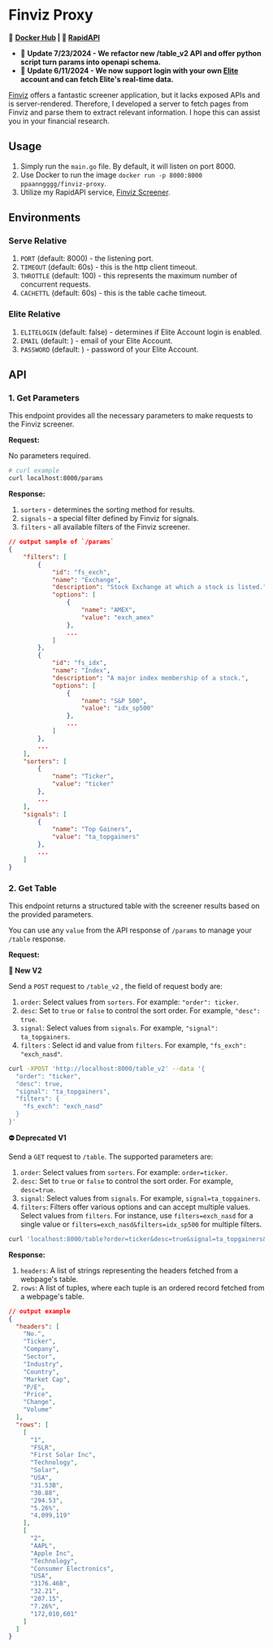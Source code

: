 # **Finviz Proxy**

🐳 **[Docker Hub](https://hub.docker.com/r/ppaanngggg/finviz-proxy) | 🐙 [RapidAPI](https://rapidapi.com/ppaanngggg/api/finviz-screener)**

- 👏 **Update 7/23/2024 - We refactor new /table_v2 API and offer python script turn params into openapi schema.**
- 👏 **Update 6/11/2024 - We now support login with your own [Elite](https://finviz.com/elite.ashx?a=611157936) account and can fetch Elite's real-time data.**

[Finviz](https://finviz.com/?a=611157936) offers a fantastic screener application, but it lacks exposed APIs and is server-rendered. Therefore, I developed a server to fetch pages from Finviz and parse them to extract relevant information. I hope this can assist you in your financial research.

## **Usage**

1. Simply run the `main.go` file. By default, it will listen on port 8000.
2. Use Docker to run the image `docker run -p 8000:8000 ppaanngggg/finviz-proxy`.
3. Utilize my RapidAPI service, [Finviz Screener](https://rapidapi.com/ppaanngggg/api/finviz-screener).

## **Environments**

### Serve Relative

1. `PORT` (default: 8000) - the listening port.
2. `TIMEOUT` (default: 60s) - this is the http client timeout.
3. `THROTTLE` (default: 100) - this represents the maximum number of concurrent requests.
4. `CACHETTL` (default: 60s) - this is the table cache timeout.

### Elite Relative

1. `ELITELOGIN` (default: false) - determines if Elite Account login is enabled.
2. `EMAIL` (default: ) - email of your Elite Account.
3. `PASSWORD` (default: ) - password of your Elite Account.

## **API**

### **1. Get Parameters**

This endpoint provides all the necessary parameters to make requests to the Finviz screener.

**Request:**

No parameters required.

```bash
# curl example
curl localhost:8000/params
```

**Response:**

1. `sorters` - determines the sorting method for results.
2. `signals` - a special filter defined by Finviz for signals.
3. `filters` - all available filters of the Finviz screener.

```json
// output sample of `/params`
{
	"filters": [
		{
			"id": "fs_exch",
			"name": "Exchange",
			"description": "Stock Exchange at which a stock is listed.",
			"options": [
				{
					"name": "AMEX",
					"value": "exch_amex"
				},
				...
			]
		},
		{
			"id": "fs_idx",
			"name": "Index",
			"description": "A major index membership of a stock.",
			"options": [
				{
					"name": "S&P 500",
					"value": "idx_sp500"
				},
				...
			]
		},
		...
	],
	"sorters": [
		{
			"name": "Ticker",
			"value": "ticker"
		},
		...
	],
	"signals": [
		{
			"name": "Top Gainers",
			"value": "ta_topgainers"
		},
		...
	]
}
```

### **2. Get Table**

This endpoint returns a structured table with the screener results based on the provided parameters.

You can use any `value` from the API response of `/params` to manage your `/table` response.

**Request:**

**🥳 New V2**

Send a `POST` request to `/table_v2` , the field of request body are:

1. `order`: Select values from `sorters`. For example: `"order": ticker`.
2. `desc`: Set to `true` or `false` to control the sort order. For example, `"desc": true`.
3. `signal`: Select values from `signals`. For example, `"signal": ta_topgainers`.
4. `filters` : Select id and value from `filters`. For example, `"fs_exch": "exch_nasd"`.

```bash
curl -XPOST 'http://localhost:8000/table_v2' --data '{
  "order": "ticker",
  "desc": true,
  "signal": "ta_topgainers",
  "filters": {
    "fs_exch": "exch_nasd"
  }
}'
```

**⛔ Deprecated V1**

Send a `GET` request to `/table`. The supported parameters are:

1. `order`: Select values from `sorters`. For example: `order=ticker`.
2. `desc`: Set to `true` or `false` to control the sort order. For example, `desc=true`.
3. `signal`: Select values from `signals`. For example, `signal=ta_topgainers`.
4. `filters`: Filters offer various options and can accept multiple values. Select values from `filters`. For instance, use `filters=exch_nasd` for a single value or `filters=exch_nasd&filters=idx_sp500` for multiple filters.

```bash
curl 'localhost:8000/table?order=ticker&desc=true&signal=ta_topgainers&filters=exch_nasd&filters=idx_sp500'
```

**Response:**

1. `headers`: A list of strings representing the headers fetched from a webpage's table.
2. `rows`: A list of tuples, where each tuple is an ordered record fetched from a webpage's table.

```json
// output example
{
  "headers": [
    "No.",
    "Ticker",
    "Company",
    "Sector",
    "Industry",
    "Country",
    "Market Cap",
    "P/E",
    "Price",
    "Change",
    "Volume"
  ],
  "rows": [
    [
      "1",
      "FSLR",
      "First Solar Inc",
      "Technology",
      "Solar",
      "USA",
      "31.53B",
      "30.88",
      "294.53",
      "5.26%",
      "4,099,119"
    ],
    [
      "2",
      "AAPL",
      "Apple Inc",
      "Technology",
      "Consumer Electronics",
      "USA",
      "3176.46B",
      "32.21",
      "207.15",
      "7.26%",
      "172,010,601"
    ]
  ]
}
```